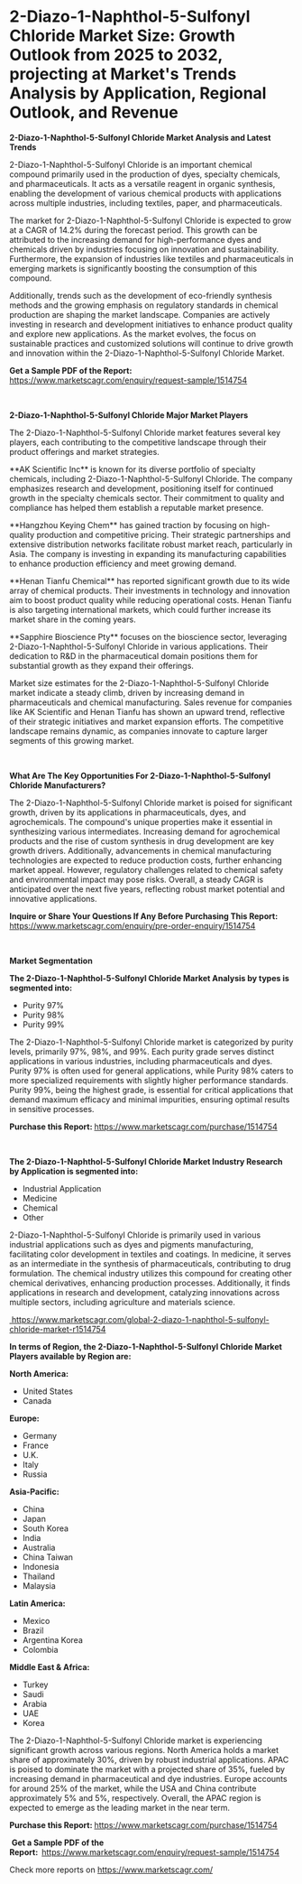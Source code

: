 <p><h1>2-Diazo-1-Naphthol-5-Sulfonyl Chloride Market Size: Growth Outlook from 2025 to 2032, projecting at Market's Trends Analysis by Application, Regional Outlook, and Revenue</h1></p><p><strong>2-Diazo-1-Naphthol-5-Sulfonyl Chloride Market Analysis and Latest Trends</strong></p>
<p><p>2-Diazo-1-Naphthol-5-Sulfonyl Chloride is an important chemical compound primarily used in the production of dyes, specialty chemicals, and pharmaceuticals. It acts as a versatile reagent in organic synthesis, enabling the development of various chemical products with applications across multiple industries, including textiles, paper, and pharmaceuticals.</p><p>The market for 2-Diazo-1-Naphthol-5-Sulfonyl Chloride is expected to grow at a CAGR of 14.2% during the forecast period. This growth can be attributed to the increasing demand for high-performance dyes and chemicals driven by industries focusing on innovation and sustainability. Furthermore, the expansion of industries like textiles and pharmaceuticals in emerging markets is significantly boosting the consumption of this compound.</p><p>Additionally, trends such as the development of eco-friendly synthesis methods and the growing emphasis on regulatory standards in chemical production are shaping the market landscape. Companies are actively investing in research and development initiatives to enhance product quality and explore new applications. As the market evolves, the focus on sustainable practices and customized solutions will continue to drive growth and innovation within the 2-Diazo-1-Naphthol-5-Sulfonyl Chloride Market.</p></p>
<p><strong>Get a Sample PDF of the Report:&nbsp;</strong> <a href="https://www.marketscagr.com/enquiry/request-sample/1514754?utm_campaign=1999&utm_medium=2&utm_source=Github&utm_content=ia&utm_term=17012025&utm_id=2-diazo-1-naphthol-5-sulfonyl-chloride">https://www.marketscagr.com/enquiry/request-sample/1514754</a></p>
<p>&nbsp;</p>
<p><strong>2-Diazo-1-Naphthol-5-Sulfonyl Chloride Major Market Players</strong></p>
<p><p>The 2-Diazo-1-Naphthol-5-Sulfonyl Chloride market features several key players, each contributing to the competitive landscape through their product offerings and market strategies.</p><p>**AK Scientific Inc** is known for its diverse portfolio of specialty chemicals, including 2-Diazo-1-Naphthol-5-Sulfonyl Chloride. The company emphasizes research and development, positioning itself for continued growth in the specialty chemicals sector. Their commitment to quality and compliance has helped them establish a reputable market presence.</p><p>**Hangzhou Keying Chem** has gained traction by focusing on high-quality production and competitive pricing. Their strategic partnerships and extensive distribution networks facilitate robust market reach, particularly in Asia. The company is investing in expanding its manufacturing capabilities to enhance production efficiency and meet growing demand.</p><p>**Henan Tianfu Chemical** has reported significant growth due to its wide array of chemical products. Their investments in technology and innovation aim to boost product quality while reducing operational costs. Henan Tianfu is also targeting international markets, which could further increase its market share in the coming years.</p><p>**Sapphire Bioscience Pty** focuses on the bioscience sector, leveraging 2-Diazo-1-Naphthol-5-Sulfonyl Chloride in various applications. Their dedication to R&D in the pharmaceutical domain positions them for substantial growth as they expand their offerings.</p><p>Market size estimates for the 2-Diazo-1-Naphthol-5-Sulfonyl Chloride market indicate a steady climb, driven by increasing demand in pharmaceuticals and chemical manufacturing. Sales revenue for companies like AK Scientific and Henan Tianfu has shown an upward trend, reflective of their strategic initiatives and market expansion efforts. The competitive landscape remains dynamic, as companies innovate to capture larger segments of this growing market.</p></p>
<p>&nbsp;</p>
<p><strong>What Are The Key Opportunities For 2-Diazo-1-Naphthol-5-Sulfonyl Chloride Manufacturers?</strong></p>
<p><p>The 2-Diazo-1-Naphthol-5-Sulfonyl Chloride market is poised for significant growth, driven by its applications in pharmaceuticals, dyes, and agrochemicals. The compound's unique properties make it essential in synthesizing various intermediates. Increasing demand for agrochemical products and the rise of custom synthesis in drug development are key growth drivers. Additionally, advancements in chemical manufacturing technologies are expected to reduce production costs, further enhancing market appeal. However, regulatory challenges related to chemical safety and environmental impact may pose risks. Overall, a steady CAGR is anticipated over the next five years, reflecting robust market potential and innovative applications.</p></p>
<p><strong>Inquire or Share Your Questions If Any Before Purchasing This Report:</strong> <a href="https://www.marketscagr.com/enquiry/pre-order-enquiry/1514754?utm_campaign=1999&utm_medium=2&utm_source=Github&utm_content=ia&utm_term=17012025&utm_id=2-diazo-1-naphthol-5-sulfonyl-chloride">https://www.marketscagr.com/enquiry/pre-order-enquiry/1514754</a></p>
<p>&nbsp;</p>
<p><strong>Market Segmentation</strong></p>
<p><strong>The 2-Diazo-1-Naphthol-5-Sulfonyl Chloride Market Analysis by types is segmented into:</strong></p>
<p><ul><li>Purity 97%</li><li>Purity 98%</li><li>Purity 99%</li></ul></p>
<p><p>The 2-Diazo-1-Naphthol-5-Sulfonyl Chloride market is categorized by purity levels, primarily 97%, 98%, and 99%. Each purity grade serves distinct applications in various industries, including pharmaceuticals and dyes. Purity 97% is often used for general applications, while Purity 98% caters to more specialized requirements with slightly higher performance standards. Purity 99%, being the highest grade, is essential for critical applications that demand maximum efficacy and minimal impurities, ensuring optimal results in sensitive processes.</p></p>
<p><strong>Purchase this Report:&nbsp;</strong><a href="https://www.marketscagr.com/purchase/1514754?utm_campaign=1999&utm_medium=2&utm_source=Github&utm_content=ia&utm_term=17012025&utm_id=2-diazo-1-naphthol-5-sulfonyl-chloride">https://www.marketscagr.com/purchase/1514754</a></p>
<p>&nbsp;</p>
<p><strong>The 2-Diazo-1-Naphthol-5-Sulfonyl Chloride Market Industry Research by Application is segmented into:</strong></p>
<p><ul><li>Industrial Application</li><li>Medicine</li><li>Chemical</li><li>Other</li></ul></p>
<p><p>2-Diazo-1-Naphthol-5-Sulfonyl Chloride is primarily used in various industrial applications such as dyes and pigments manufacturing, facilitating color development in textiles and coatings. In medicine, it serves as an intermediate in the synthesis of pharmaceuticals, contributing to drug formulation. The chemical industry utilizes this compound for creating other chemical derivatives, enhancing production processes. Additionally, it finds applications in research and development, catalyzing innovations across multiple sectors, including agriculture and materials science.</p></p>
<p><a href="https://www.marketscagr.com/global-2-diazo-1-naphthol-5-sulfonyl-chloride-market-r1514754?utm_campaign=1999&utm_medium=2&utm_source=Github&utm_content=ia&utm_term=17012025&utm_id=2-diazo-1-naphthol-5-sulfonyl-chloride">&nbsp;https://www.marketscagr.com/global-2-diazo-1-naphthol-5-sulfonyl-chloride-market-r1514754</a></p>
<p><strong>In terms of Region, the 2-Diazo-1-Naphthol-5-Sulfonyl Chloride Market Players available by Region are:</strong></p>
<p>
    <p> <strong> North America: </strong>
        <ul>
            <li>United States</li>
            <li>Canada</li>
        </ul>
        </p> 
    <p> <strong> Europe: </strong>
        <ul>
            <li>Germany</li>
            <li>France</li>
            <li>U.K.</li>
            <li>Italy</li>
            <li>Russia</li>
        </ul>
        </p> 
    <p> <strong> Asia-Pacific: </strong>
        <ul>
            <li>China</li>
            <li>Japan</li>
            <li>South Korea</li>
            <li>India</li>
            <li>Australia</li>
            <li>China Taiwan</li>
            <li>Indonesia</li>
            <li>Thailand</li>
            <li>Malaysia</li>
        </ul>
        </p> 
    <p> <strong> Latin America: </strong>
        <ul>
            <li>Mexico</li>
            <li>Brazil</li>
            <li>Argentina Korea</li>
            <li>Colombia</li>
        </ul>
        </p> 
    <p> <strong> Middle East & Africa: </strong>
        <ul>
            <li>Turkey</li>
            <li>Saudi</li>
            <li>Arabia</li>
            <li>UAE</li>
            <li>Korea</li>
        </ul>
    </p>
    </p>
<p><p>The 2-Diazo-1-Naphthol-5-Sulfonyl Chloride market is experiencing significant growth across various regions. North America holds a market share of approximately 30%, driven by robust industrial applications. APAC is poised to dominate the market with a projected share of 35%, fueled by increasing demand in pharmaceutical and dye industries. Europe accounts for around 25% of the market, while the USA and China contribute approximately 5% and 5%, respectively. Overall, the APAC region is expected to emerge as the leading market in the near term.</p></p>
<p><strong>Purchase this Report: </strong><a href="https://www.marketscagr.com/purchase/1514754?utm_campaign=1999&utm_medium=2&utm_source=Github&utm_content=ia&utm_term=17012025&utm_id=2-diazo-1-naphthol-5-sulfonyl-chloride">https://www.marketscagr.com/purchase/1514754</a></p>
<p>&nbsp;<strong>Get a Sample PDF of the Report:&nbsp;&nbsp;</strong><a href="https://www.marketscagr.com/enquiry/request-sample/1514754?utm_campaign=1999&utm_medium=2&utm_source=Github&utm_content=ia&utm_term=17012025&utm_id=2-diazo-1-naphthol-5-sulfonyl-chloride">https://www.marketscagr.com/enquiry/request-sample/1514754</a></p>
<p><strong></strong></p>
<p>Check more reports on <a href="https://www.marketscagr.com/?utm_campaign=1999&utm_medium=2&utm_source=Github&utm_content=ia&utm_term=17012025&utm_id=2-diazo-1-naphthol-5-sulfonyl-chloride">https://www.marketscagr.com/</a></p>